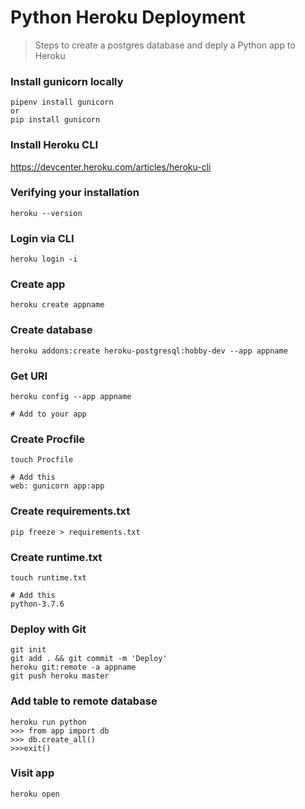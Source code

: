# Python Heroku Deployment
> Steps to create a postgres database and deply a Python app to Heroku

### Install gunicorn locally
```
pipenv install gunicorn
or
pip install gunicorn
```

### Install Heroku CLI
https://devcenter.heroku.com/articles/heroku-cli


### Verifying your installation
```
heroku --version
```

### Login via CLI
```
heroku login -i
```

### Create app
```
heroku create appname
```

### Create database
```
heroku addons:create heroku-postgresql:hobby-dev --app appname
```

### Get URI
```
heroku config --app appname

# Add to your app
```

### Create Procfile
```
touch Procfile

# Add this
web: gunicorn app:app
```

### Create requirements.txt
```
pip freeze > requirements.txt
```

### Create runtime.txt
```
touch runtime.txt

# Add this
python-3.7.6
```
### Deploy with Git
```
git init
git add . && git commit -m 'Deploy'
heroku git:remote -a appname
git push heroku master
```

### Add table to remote database
```
heroku run python
>>> from app import db
>>> db.create_all()
>>>exit()
```

### Visit app
```
heroku open
```